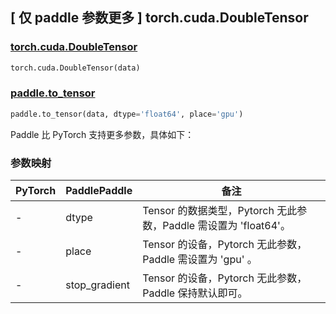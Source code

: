 ## [ 仅 paddle 参数更多 ] torch.cuda.DoubleTensor

### [torch.cuda.DoubleTensor](https://pytorch.org/docs/stable/tensors.html)

```python
torch.cuda.DoubleTensor(data)
```

### [paddle.to_tensor](https://www.paddlepaddle.org.cn/documentation/docs/zh/develop/api/paddle/to_tensor_cn.html#to-tensor)

```python
paddle.to_tensor(data, dtype='float64', place='gpu')
```

Paddle 比 PyTorch 支持更多参数，具体如下：

### 参数映射

| PyTorch | PaddlePaddle | 备注                                                        |
| ------- | ------------ | ----------------------------------------------------------- |
| -       | dtype        | Tensor 的数据类型，Pytorch 无此参数，Paddle 需设置为 'float64'。   |
| -       | place        | Tensor 的设备，Pytorch 无此参数，Paddle 需设置为 'gpu' 。         |
| -       | stop_gradient        | Tensor 的设备，Pytorch 无此参数，Paddle 保持默认即可。            |
